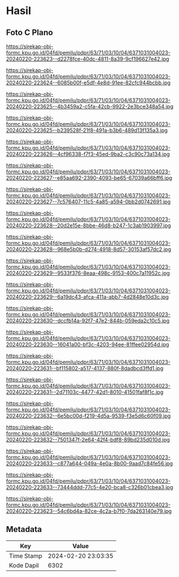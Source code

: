 # Hasil

## Foto C Plano

https://sirekap-obj-formc.kpu.go.id/04fd/pemilu/pdpr/63/71/03/10/04/6371031004023-20240220-223623--d2278fce-40dc-4811-8a39-9cf196627e42.jpg

https://sirekap-obj-formc.kpu.go.id/04fd/pemilu/pdpr/63/71/03/10/04/6371031004023-20240220-223624--6085b00f-e5df-4e8d-91ee-82cfc944bcbb.jpg

https://sirekap-obj-formc.kpu.go.id/04fd/pemilu/pdpr/63/71/03/10/04/6371031004023-20240220-223625--4b3459a2-c5fa-42cb-9922-2e3bce348a54.jpg

https://sirekap-obj-formc.kpu.go.id/04fd/pemilu/pdpr/63/71/03/10/04/6371031004023-20240220-223625--b239528f-21f8-491a-b3b6-489d13f135a3.jpg

https://sirekap-obj-formc.kpu.go.id/04fd/pemilu/pdpr/63/71/03/10/04/6371031004023-20240220-223626--4cf96338-f7f3-45ed-9ba2-c3c90c73a134.jpg

https://sirekap-obj-formc.kpu.go.id/04fd/pemilu/pdpr/63/71/03/10/04/6371031004023-20240220-223627--e85aa692-2390-4093-be65-67039a66bff6.jpg

https://sirekap-obj-formc.kpu.go.id/04fd/pemilu/pdpr/63/71/03/10/04/6371031004023-20240220-223627--7c576407-11c5-4a85-a594-0bb2d0742691.jpg

https://sirekap-obj-formc.kpu.go.id/04fd/pemilu/pdpr/63/71/03/10/04/6371031004023-20240220-223628--20d2e15e-8bbe-46d8-b247-1c3ab1903997.jpg

https://sirekap-obj-formc.kpu.go.id/04fd/pemilu/pdpr/63/71/03/10/04/6371031004023-20240220-223628--968e5b0b-d274-4918-8d57-30153af57dc2.jpg

https://sirekap-obj-formc.kpu.go.id/04fd/pemilu/pdpr/63/71/03/10/04/6371031004023-20240220-223629--9533f376-8eaa-498c-9153-400c7a11952c.jpg

https://sirekap-obj-formc.kpu.go.id/04fd/pemilu/pdpr/63/71/03/10/04/6371031004023-20240220-223629--6a19dc43-afca-411a-abb7-4d2848e10d3c.jpg

https://sirekap-obj-formc.kpu.go.id/04fd/pemilu/pdpr/63/71/03/10/04/6371031004023-20240220-223630--dccfb14a-92f7-47e2-844b-059eda2c10c5.jpg

https://sirekap-obj-formc.kpu.go.id/04fd/pemilu/pdpr/63/71/03/10/04/6371031004023-20240220-223630--16041a00-bf3c-4203-94ee-81ffee02954d.jpg

https://sirekap-obj-formc.kpu.go.id/04fd/pemilu/pdpr/63/71/03/10/04/6371031004023-20240220-223631--bf115802-a517-4137-880f-8dadbcd3ffd1.jpg

https://sirekap-obj-formc.kpu.go.id/04fd/pemilu/pdpr/63/71/03/10/04/6371031004023-20240220-223631--2d71103c-4477-42d1-8010-41501faf8f1c.jpg

https://sirekap-obj-formc.kpu.go.id/04fd/pemilu/pdpr/63/71/03/10/04/6371031004023-20240220-223632--6e5bc00d-f219-4d5a-9539-f3e5d6c60f09.jpg

https://sirekap-obj-formc.kpu.go.id/04fd/pemilu/pdpr/63/71/03/10/04/6371031004023-20240220-223632--7501347f-2e64-42f4-bdf8-89bd235d010d.jpg

https://sirekap-obj-formc.kpu.go.id/04fd/pemilu/pdpr/63/71/03/10/04/6371031004023-20240220-223633--c877a644-049a-4e0a-8b00-9aad7c84fe56.jpg

https://sirekap-obj-formc.kpu.go.id/04fd/pemilu/pdpr/63/71/03/10/04/6371031004023-20240220-223633--73444ddd-77c5-4e20-bca8-c326b01cbea3.jpg

https://sirekap-obj-formc.kpu.go.id/04fd/pemilu/pdpr/63/71/03/10/04/6371031004023-20240220-223623--54c6bd4a-82ce-4c2a-b7f0-7da263140e79.jpg


## Metadata

| Key        | Value               |
| ---------- | ------------------- |
| Time Stamp | 2024-02-20 23:03:35 |
| Kode Dapil | 6302                |



